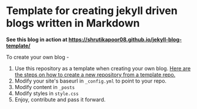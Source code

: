 # Template for creating jekyll driven blogs written in Markdown

**See this blog in action at https://shrutikapoor08.github.io/jekyll-blog-template/**

To create your own blog - 

1. Use this repository as a template when creating your own blog. [Here are the steps on how to create a new repository from a template repo.](https://docs.github.com/en/github/creating-cloning-and-archiving-repositories/creating-a-repository-from-a-template)
2. Modify your site's baseurl in `_config.yml` to point to your repo.
3. Modify content in `_posts`
4. Modify styles in `style.css`
5. Enjoy, contribute and pass it forward.